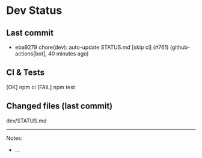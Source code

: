 # Dev Status

## Last commit
- eba9279 chore(dev): auto-update STATUS.md [skip ci] (#761) (github-actions[bot], 40 minutes ago)
## CI & Tests
[OK] npm ci
[FAIL] npm test

## Changed files (last commit)
dev/STATUS.md

---
Notes:
- ...
